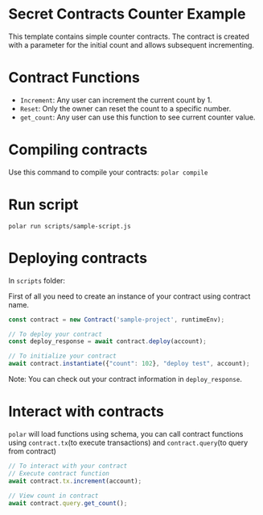 # Secret Contracts Counter Example

This template contains simple counter contracts.
The contract is created with a parameter for the initial count and allows subsequent incrementing.

# Contract Functions
- `Increment`: Any user can increment the current count by 1.
- `Reset`: Only the owner can reset the count to a specific number.
- `get_count`: Any user can use this function to see current counter value.

# Compiling contracts

Use this command to compile your contracts: 
`polar compile`

# Run script

`polar run scripts/sample-script.js`

# Deploying contracts

In `scripts` folder:

First of all you need to create an instance of your contract using contract name.
```js
const contract = new Contract('sample-project', runtimeEnv);

// To deploy your contract
const deploy_response = await contract.deploy(account);

// To initialize your contract
await contract.instantiate({"count": 102}, "deploy test", account);
```

Note: You can check out your contract information in `deploy_response`.

# Interact with contracts

`polar` will load functions using schema, you can call contract functions using `contract.tx`(to execute transactions) and `contract.query`(to query from contract)
```js
// To interact with your contract
// Execute contract function
await contract.tx.increment(account);

// View count in contract
await contract.query.get_count();
```
